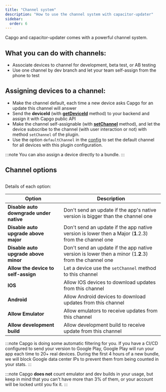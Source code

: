 ```yaml
---
title: "Channel system"
description: "How to use the channel system with capacitor-updater"
sidebar:
  order: 6
---
```


Capgo and capacitor-updater comes with a powerful channel system.

## What you can do with channels:

* Associate devices to channel for development, beta test, or AB testing
* Use one channel by dev branch and let your team self-assign from the phone to test

## Assigning devices to a channel:

* Make the channel default, each time a new device asks Capgo for an update this channel will answer
* Send the **deviceId** (with [**getDeviceId**](/docs/plugin/api#getdeviceid) method) to your backend and assign it with Capgo public API
* Make the channel self-assignable (with [**setChannel**](/docs/plugin/api#setchannel) method), and let the device subscribe to the channel (with user interaction or not) with method `setChannel` of the plugin.
* Use the option `defaultChannel` in the [config](/docs/plugin/settings#defaultchannel) to set the default channel for all devices with this plugin configuration.

:::note
You can also assign a device directly to a bundle. 
:::

## Channel options

<figure><img src="/channel_setting_1.webp" alt=""><figcaption></figcaption></figure>

Details of each option:

| Option                                  | Description                                                                                           |
| --------------------------------------- | ----------------------------------------------------------------------------------------------------- |
| **Disable auto downgrade under native** | Don't send an update if the app's native version is bigger than the channel one                       |
| **Disable auto upgrade above major**    | Don't send an update if the app native version is lower then a Major (**1**.2.3) from the channel one |
| **Disable auto upgrade above minor**    | Don't send an update if the app native version is lower then a minor (1.**2**.3) from the channel one |
| **Allow the device to self-assign**     | Let a device use the `setChannel` method to this channel                                              |
| **IOS**                                 | Allow IOS devices to download updates from this channel                                               |
| **Android**                             | Allow Android devices to download updates from this channel                                           |
| **Allow Emulator**                      | Allow emulators to receive updates from this channel                                                  |
| **Allow development build**             | Allow development build to receive update from this channel                                           |

:::note
Capgo is doing some automatic filtering for you. If you have a CI/CD configured to send your version to Google Play, Google Play will run your app each time to 20+ real devices. During the first 4 hours of a new bundle, we will block Google data center IPs to prevent them from being counted in your stats.
:::

:::note 
Capgo **does not** count emulator and dev builds in your usage, but keep in mind that you can't have more than 3% of them, or your account will be locked until you fix it.
:::
